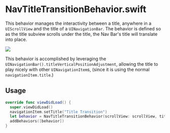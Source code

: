 # NavTitleTransitionBehavior.swift

This behavior manages the interactivity between a title, anywhere in a `UIScrollView` and the title of a `UINavigationBar`. The behavior is defined so as the title subview scrolls under the title, the Nav Bar's title will translate into place. 

![](example.gif)

This behavior is accomplished by leveraging the `UINavigationBar().titleVerticalPositionAdjustment`, allowing the title to play nicely with other `UINavigationItem`s, (since it is using the normal `navigationItem.title`.)

## Usage
```swift
override func viewDidLoad() {
  super.viewDidLoad()
  navigationItem.setTitle("Title Transition")
  let behavior = NavTitleTransitionBehavior(scrollView: scrollView, titleView: titleLabel)
  addBehaviors([behavior])
}
```
